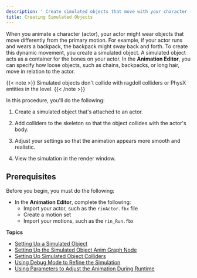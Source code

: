 ```yaml
---
description: ' Create simulated objects that move with your character (actor) in Open 3D Engine. '
title: Creating Simulated Objects
---
```


When you animate a character (actor), your actor might wear objects that move differently from the primary motion. For example, if your actor runs and wears a backpack, the backpack might sway back and forth. To create this dynamic movement, you create a simulated object. A simulated object acts as a container for the bones on your actor. In the **Animation Editor**, you can specify how loose objects, such as chains, backpacks, or long hair, move in relation to the actor.

{{< note >}}
Simulated objects don't collide with ragdoll colliders or PhysX entities in the level.
{{< /note >}}

In this procedure, you'll do the following:

1. Create a simulated object that's attached to an actor.

1. Add colliders to the skeleton so that the object collides with the actor's body.

1. Adjust your settings so that the animation appears more smooth and realistic.

1. View the simulation in the render window.

## Prerequisites 

Before you begin, you must do the following:
+ In the **Animation Editor**, complete the following:
  + Import your actor, such as the `rinActor.fbx` file
  + Create a motion set
  + Import your motions, such as the `rin_Run.fbx`

**Topics**
+ [Setting Up a Simulated Object](/docs/user-guide/visualization/animation/set-up-a-simulated-object.md)
+ [Setting Up the Simulated Object Anim Graph Node](/docs/user-guide/visualization/animation/set-up-simulated-object-anim-graph-node.md)
+ [Setting Up Simulated Object Colliders](/docs/user-guide/visualization/animation/set-up-simulated-object-collider.md)
+ [Using Debug Mode to Refine the Simulation](/docs/user-guide/visualization/animation/refine-simulationg-using-debug-mode.md)
+ [Using Parameters to Adjust the Animation During Runtime](/docs/user-guide/visualization/animation/use-parameters-to-adjust-animation-during-runtime.md)
